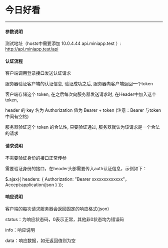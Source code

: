 # 今日好看
------

#### 参数说明

测试地址（hosts中需要添加 10.0.4.44  api.miniapp.test ）: http://api.miniapp.test/api

#### 认证流程

客户端调用登录接口发送认证请求

服务器验证客户端的认证信息, 验证成功之后, 服务器向客户端返回一个token

客户端存储这个 token, 在之后每次向服务器发送请求时, 在Header中加入这个 token,

header 的 key 名为 Authorization 值为 Bearer + token (注意：Bearer 与token 中间有空格)

服务器验证这个 token 的合法性, 只要验证通过, 服务器就认为该请求是一个合法的请求

#### 请求说明

不需要验证身份的接口正常传参

需要验证身份的接口，在header头部需要传入auth认证信息，示例如下：

$.ajax({
    headers: {
        Authorization: "Bearer xxxxxxxxxxxxx"，
        Accept:application/json
    }
});

#### 响应说明

客户端的每次请求服务器会返回固定的响应格式(json）

status：为响应状态码，0表示正常，其他非0状态均为错误码

info：响应说明

data：响应数据，如无返回值则为空
